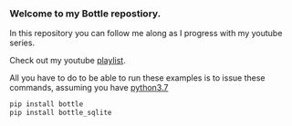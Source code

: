 ### Welcome to my Bottle repostiory.

In this repository you can follow me along as I progress with my youtube series.

Check out my youtube [playlist](https://www.youtube.com/playlist?list=PLIO3UV9ODwNCpkACUf-ReLiFxaoTU5ktn).

All you have to do to be able to run these examples is to issue these commands, assuming you have [python3.7](https://www.python.org/downloads/)

```bash
pip install bottle
pip install bottle_sqlite
```